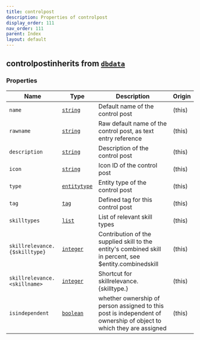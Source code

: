 ```yaml
---
title: controlpost
description: Properties of controlpost
display_order: 111
nav_order: 111
parent: Index
layout: default
---
```


## controlpostinherits from [`dbdata`](./dbdata.html)

### Properties

| Name | Type | Description | Origin |
|------|------|-------------|--------|
| `name` | [`string`](./string.html) | Default name of the control post | (this) |
| `rawname` | [`string`](./string.html) | Raw default name of the control post, as text entry reference | (this) |
| `description` | [`string`](./string.html) | Description of the control post | (this) |
| `icon` | [`string`](./string.html) | Icon ID of the control post | (this) |
| `type` | [`entitytype`](./entitytype.html) | Entity type of the control post | (this) |
| `tag` | [`tag`](./tag.html) | Defined tag for this control post | (this) |
| `skilltypes` | [`list`](./list.html) | List of relevant skill types | (this) |
| `skillrelevance.{$skilltype}` | [`integer`](./integer.html) | Contribution of the supplied skill to the entity's combined skill in percent, see $entity.combinedskill | (this) |
| `skillrelevance.<skillname>` | [`integer`](./integer.html) | Shortcut for skillrelevance.{skilltype.<skillname>} | (this) |
| `isindependent` | [`boolean`](./boolean.html) | whether ownership of person assigned to this post is independent of ownership of object to which they are assigned | (this) |

